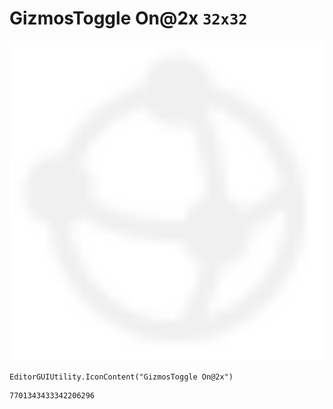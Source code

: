 # GizmosToggle On@2x `32x32`
<img src="/img/GizmosToggle%20On@2x.png" width=512 height=512>

``` CSharp
EditorGUIUtility.IconContent("GizmosToggle On@2x")
```
```
7701343433342206296
```
